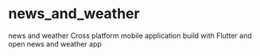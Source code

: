 # news_and_weather
 news and weather Cross platform mobile application build with Flutter and open news and weather app

